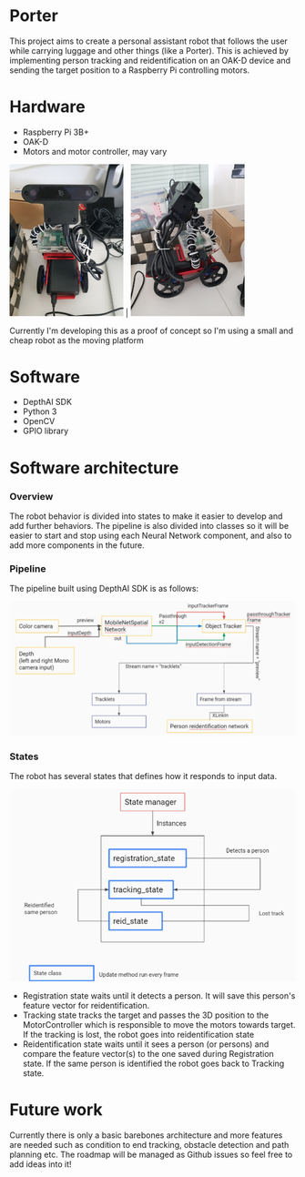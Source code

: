 # Porter
This project aims to create a personal assistant robot that follows the user while carrying luggage and other things (like a Porter).
This is achieved by implementing person tracking and reidentification on an OAK-D device and sending the target position to a Raspberry Pi controlling motors.

# Hardware
* Raspberry Pi 3B+
* OAK-D
* Motors and motor controller, may vary

<img src="images/robot1.jpg" alt="drawing" width="200"/> | <img src="images/robot2.jpg" alt="drawing" width="200"/>

Currently I'm developing this as a proof of concept so I'm using a small and cheap robot as the moving platform

# Software
* DepthAI SDK
* Python 3
* OpenCV
* GPIO library

# Software architecture
### Overview
The robot behavior is divided into states to make it easier to develop and add further behaviors. The pipeline is also divided into classes so it will be easier to start and stop using each Neural Network component, and also to add more components in the future.

### Pipeline
The pipeline built using DepthAI SDK is as follows:
<p align="center">
<img src="images/pipeline.png" alt="drawing" width="500"/> 
</p>

### States
The robot has several states that defines how it responds to input data.
<p align="center">
<img src="images/state.png" alt="drawing" width="500"/>
</p>

* Registration state waits until it detects a person. It will save this person's feature vector for reidentification.
* Tracking state tracks the target and passes the 3D position to the MotorController which is responsible to move the motors towards target. If the tracking is lost, the robot goes into reidentification state
* Reidentification state waits until it sees a person (or persons) and compare the feature vector(s) to the one saved during Registration state. If the same person is identified the robot goes back to Tracking state.

# Future work
Currently there is only a basic barebones architecture and more features are needed such as condition to end tracking, obstacle detection and path planning etc. The roadmap will be managed as Github issues so feel free to add ideas into it!
